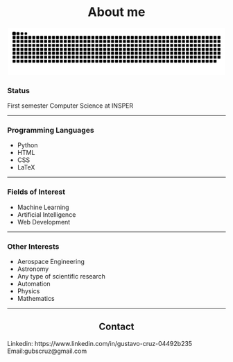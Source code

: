<h1 align='center'>
  About me
</h1>


<p align="center">
  <img src="https://raw.githubusercontent.com/Gubscruz/snake_animation/master/snake.svg" alt="Snake animation" width="500"/>
</p>


<h3>Status</h3>
First semester Computer Science at INSPER

------

<h3>Programming Languages</h3>
    <ul>
        <li>Python</li>
        <li>HTML</li>
        <li>CSS</li>
        <li>LaTeX</li>
    </ul>

------

<h3>Fields of Interest</h3>
    <ul>
        <li>Machine Learning</li>
        <li>Artificial Intelligence</li>
        <li>Web Development</li>
    </ul>

------

<h3>Other Interests</h3>
    <ul>
        <li>Aerospace Engineering</li>
        <li>Astronomy</li>
        <li>Any type of scientific research</li>
        <li>Automation</li>
        <li>Physics</li>
        <li>Mathematics</li>    
    </ul>

------

<h2 align='center'>Contact</h2>
Linkedin: https://www.linkedin.com/in/gustavo-cruz-04492b235
Email:gubscruz@gmail.com

